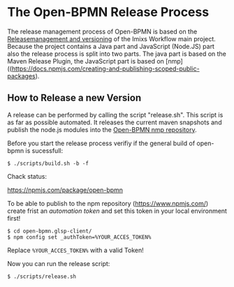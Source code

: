 # The Open-BPMN Release Process

The release management process of Open-BPMN is based on the [Releasemanagement and versioning](https://github.com/imixs/imixs-workflow/wiki/Releasemanagement-and-versioning) of the Imixs Workflow main project. Because the project contains a Java part and JavaScript (Node.JS) part also the release process is split into two parts. The java part is based on the Maven Release Plugin, the JavaScript part is based on [nmp]((https://docs.npmjs.com/creating-and-publishing-scoped-public-packages). 



## How to Release a new Version

A release can be performed by calling the script "release.sh". This script is as far as possible automated. It releases the current maven snapshots and publish the node.js modules into the [Open-BPMN nmp repository](https://www.npmjs.com/settings/open-bpmn/packages). 

Before you start the release process verifiy if the general build of open-bpmn is sucessfull:

	$ ./scripts/build.sh -b -f

Chack status:

 https://npmjs.com/package/open-bpmn


To be able to publish to the npm repository (https://www.npmjs.com/) create frist an *automation token* and set this token in your local environment first!

	$ cd open-bpmn.glsp-client/ 
	$ npm config set _authToken=%YOUR_ACCES_TOKEN%

Replace `%YOUR_ACCES_TOKEN%` with a valid Token!
	
Now you can run the release script:

	$ ./scripts/release.sh